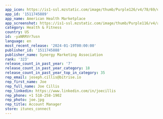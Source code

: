 ```yaml
---
app_icon: https://is1-ssl.mzstatic.com/image/thumb/Purple126/v4/78/69/d1/7869d1e3-3cca-005d-e23b-11decf83e86d/AppIcon-0-0-1x_U007emarketing-0-6-0-0-85-220.png/1024x1024bb.png
app_id: '1511745889'
app_name: American Health Marketplace
app_screenshot: https://is1-ssl.mzstatic.com/image/thumb/Purple116/v4/a1/76/5f/a1765f7e-3db0-a627-b6be-d84883eee59f/402be5d7-d491-4d51-bc33-24f33bd34ca6_1_14.jpg/1242x2688bb.png
category: Health & Fitness
country: US
id: -yaNRRVr7usn
language: en
most_recent_release: '2024-01-19T00:00:00'
publisher_id: '1511745888'
publisher_name: Synergy Marketing Association
rank: '323'
release_count_in_past_year: '7'
release_count_in_past_year_category: 18
release_count_in_past_year_top_in_category: 35
rep_email: joseph.cillis@bitrise.io
rep_first_name: Joe
rep_full_name: Joe Cillis
rep_linkedin: https://www.linkedin.com/in/joecillis
rep_phone: +1 518-258-1902
rep_photo: joe.jpg
rep_title: Account Manager
store: itunes_connect
---
```

